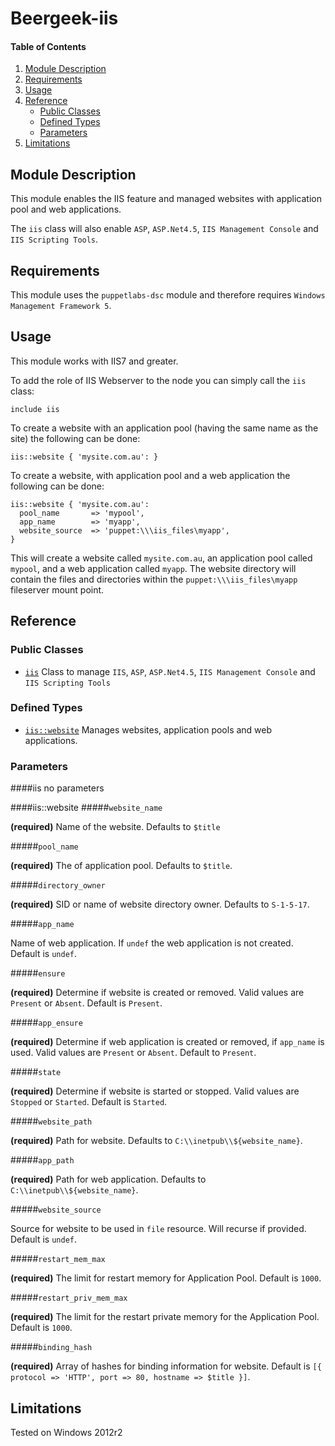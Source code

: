 # Beergeek-iis

#### Table of Contents

1. [Module Description](#module-description)
1. [Requirements](#requirements)
1. [Usage](#usage)
1. [Reference](#reference)
    * [Public Classes](#public-classes)
    * [Defined Types](#private-defined-types)
    * [Parameters](#parameters)
1. [Limitations](#limitations)

## Module Description

This module enables the IIS feature and managed websites with application pool and web applications.

The `iis` class will also enable `ASP`, `ASP.Net4.5`, `IIS Management Console` and `IIS Scripting Tools`.

## Requirements

This module uses the `puppetlabs-dsc` module and therefore requires `Windows Management Framework 5`.

## Usage
This module works with IIS7 and greater.

To add the role of IIS Webserver to the node you can simply call the `iis` class:

```puppet
include iis
```
To create a website with an application pool (having the same name as the site) the following can be done:

```puppet
iis::website { 'mysite.com.au': }
```

To create a website, with application pool and a web application the following can be done:

```puppet
iis::website { 'mysite.com.au':
  pool_name       => 'mypool',
  app_name        => 'myapp',
  website_source  => 'puppet:\\\iis_files\myapp',
}
```

This will create a website called `mysite.com.au`, an application pool called `mypool`, and a web application called `myapp`.  The website directory will contain the files and directories within the `puppet:\\\iis_files\myapp` fileserver mount point.

## Reference

### Public Classes
* [`iis`](#iis) Class to manage `IIS`, `ASP`, `ASP.Net4.5`, `IIS Management Console` and `IIS Scripting Tools`

### Defined Types
* [`iis::website`](#iiswebsite) Manages websites, application pools and web applications.

### Parameters

####iis
no parameters

####iis::website
#####`website_name`

**(required)** Name of the website.  Defaults to `$title`

#####`pool_name`

**(required)** The of application pool. Defaults to `$title`.

#####`directory_owner`

**(required)** SID or name of website directory owner. Defaults to `S-1-5-17`.

#####`app_name`

Name of web application. If `undef` the web application is not created. Default is `undef`.

#####`ensure`

**(required)** Determine if website is created or removed. Valid values are `Present` or `Absent`.  Default is `Present`.

#####`app_ensure`

**(required)** Determine if web application is created or removed, if `app_name` is used. Valid values are `Present` or `Absent`. Default to `Present`.

#####`state`

**(required)** Determine if website is started or stopped. Valid values are `Stopped` or `Started`. Default is `Started`.

#####`website_path`

**(required)** Path for website. Defaults to `C:\\inetpub\\${website_name}`.

#####`app_path`

**(required)** Path for web application. Defaults to `C:\\inetpub\\${website_name}`.

#####`website_source`

Source for website to be used in `file` resource.  Will recurse if provided. Default is `undef`.

#####`restart_mem_max`

**(required)** The limit for restart memory for Application Pool. Default is `1000`.

#####`restart_priv_mem_max`

**(required)** The limit for the restart private memory for the Application Pool. Default is `1000`.

#####`binding_hash`

**(required)** Array of hashes for binding information for website. Default is `[{ protocol => 'HTTP', port => 80, hostname => $title }]`.

## Limitations

Tested on Windows 2012r2
